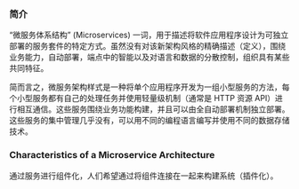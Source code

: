 ### 简介

“微服务体系结构” (Microservices) 一词，用于描述将软件应用程序设计为可独立部署的服务套件的特定方式。虽然没有对该新架构风格的精确描述（定义），围绕业务能力，自动部署，端点中的智能以及对语言和数据的分散控制，组织具有某些共同特征。

简而言之，微服务架构样式是一种将单个应用程序开发为一组小型服务的方法，每个小型服务都有自己的处理任务并使用轻量级机制（通常是 HTTP 资源 API）进行相互通信。这些服务围绕业务功能构建，并且可以由全自动部署机制独立部署。这些服务的集中管理几乎没有，可以用不同的编程语言编写并使用不同的数据存储技术。

### Characteristics of a Microservice Architecture

通过服务进行组件化，人们希望通过将组件连接在一起来构建系统（插件化）。